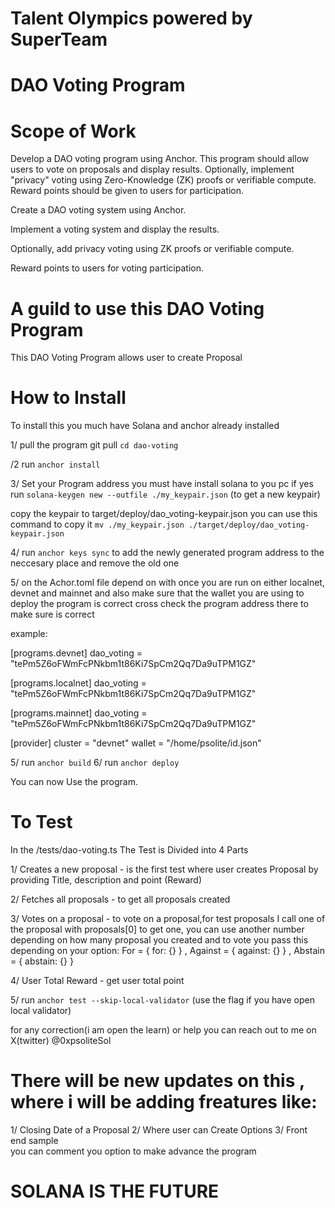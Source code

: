 
# Talent Olympics powered by SuperTeam
# DAO Voting Program 

# Scope of Work
Develop a DAO voting program using Anchor. This program should allow users to vote on proposals and display results. Optionally, implement "privacy" voting using Zero-Knowledge (ZK) proofs or verifiable compute. Reward points should be given to users for participation.

Create a DAO voting system using Anchor.

Implement a voting system and display the results.

Optionally, add privacy voting using ZK proofs or verifiable compute.

Reward points to users for voting participation.


# A guild to use this DAO Voting Program 

This DAO Voting Program  allows user to create Proposal


# How to Install 
To install this you much have Solana and anchor already installed 

1/ pull the program
git pull <github url>
`cd dao-voting`

/2 run `anchor install`

3/ Set your Program address
you must have install solana to you pc 
if yes run `solana-keygen new --outfile ./my_keypair.json` (to get a new keypair)

copy the keypair to target/deploy/dao_voting-keypair.json
you can use this command to copy it `mv ./my_keypair.json ./target/deploy/dao_voting-keypair.json`

4/ run `anchor keys sync` to add the newly generated program address to the neccesary place and remove the old one

5/ on the Achor.toml file depend on with once you are run on either localnet, devnet and mainnet
and also make sure that the wallet you are using to deploy the program is correct
cross check the program address there to make sure is correct

example:

[programs.devnet]
dao_voting = "tePm5Z6oFWmFcPNkbm1t86Ki7SpCm2Qq7Da9uTPM1GZ"

[programs.localnet]
dao_voting = "tePm5Z6oFWmFcPNkbm1t86Ki7SpCm2Qq7Da9uTPM1GZ"

[programs.mainnet]
dao_voting = "tePm5Z6oFWmFcPNkbm1t86Ki7SpCm2Qq7Da9uTPM1GZ"

[provider]
cluster = "devnet"
wallet = "/home/psolite/id.json"

5/ run `anchor build`
6/ run `anchor deploy`

You can now Use the program.

# To Test
In the /tests/dao-voting.ts
The Test is Divided into 4 Parts

1/ Creates a new proposal -  is the first test where user creates Proposal by providing
Title, description and point (Reward)

2/ Fetches all proposals -  to get all proposals created

3/ Votes on a proposal - to vote on a proposal,for test proposals I call one of the proposal with proposals[0] to get one, you can use another number depending on how many proposal you created and to vote you pass this depending on your option: For = { for: {} } , Against = { against: {} } , Abstain = { abstain: {} }

4/ User Total Reward - get user total point 

5/ run `anchor test --skip-local-validator` (use the flag if you have open local validator)

for any correction(i am open the learn) or help
you can reach out to me on X(twitter) @0xpsoliteSol


# There will be new updates on this , where i will be adding freatures like:
1/ Closing Date of a Proposal
2/ Where user can Create Options 
3/ Front end sample  
you can comment you option to make advance the program

# SOLANA IS THE FUTURE
